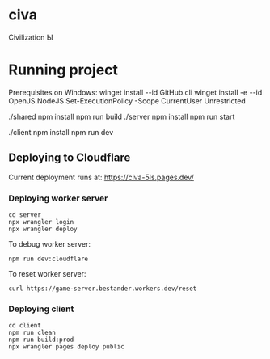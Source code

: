 # civa
Civilization Ы

# Running project
Prerequisites on Windows:
 winget install --id GitHub.cli 
 winget install -e --id OpenJS.NodeJS
 Set-ExecutionPolicy -Scope CurrentUser Unrestricted

./shared
   npm install
   npm run build
./server
   npm install
   npm run start

./client
   npm install
   npm run dev


## Deploying to Cloudflare

Current deployment runs at: https://civa-5ls.pages.dev/

### Deploying worker server
```
cd server
npx wrangler login
npx wrangler deploy
```

To debug worker server:
```
npm run dev:cloudflare
```

To reset worker server:
```
curl https://game-server.bestander.workers.dev/reset
```

### Deploying client
```
cd client
npm run clean
npm run build:prod
npx wrangler pages deploy public
```
